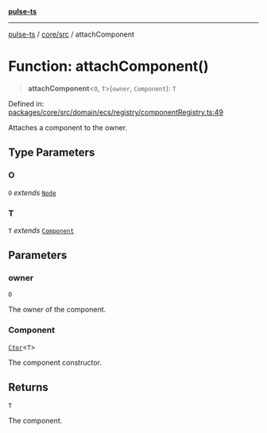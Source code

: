 [**pulse-ts**](../../../README.md)

***

[pulse-ts](../../../README.md) / [core/src](../README.md) / attachComponent

# Function: attachComponent()

> **attachComponent**\<`O`, `T`\>(`owner`, `Component`): `T`

Defined in: [packages/core/src/domain/ecs/registry/componentRegistry.ts:49](https://github.com/jlehett/pulse-ts/blob/d786433c7cb88fe7c30a7029f46dff58815931cc/packages/core/src/domain/ecs/registry/componentRegistry.ts#L49)

Attaches a component to the owner.

## Type Parameters

### O

`O` *extends* [`Node`](../classes/Node.md)

### T

`T` *extends* [`Component`](../classes/Component.md)

## Parameters

### owner

`O`

The owner of the component.

### Component

[`Ctor`](../type-aliases/Ctor.md)\<`T`\>

The component constructor.

## Returns

`T`

The component.
